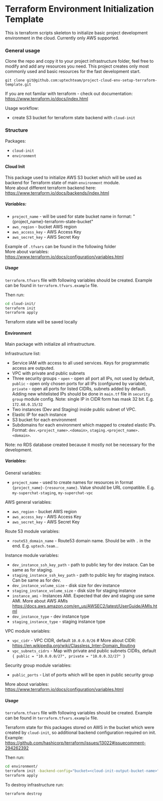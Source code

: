 # Terraform Environment Initialization Template

This is terraform scripts skeleton to initialize basic project development environment in the cloud. Currently only AWS supported.

### General usage

Clone the repo and copy it to your project infrastructure folder, feel free to modify and add any resources you need. This project creates only most commonly used and basic resources for the fast development start.

```
git clone git@github.com:uptechteam/project-cloud-env-setup-terraform-template.git
```

If you are not familar with terraform - check out documentation: https://www.terraform.io/docs/index.html  

Usage workflow:

 - create S3 bucket for terraform state backend with `cloud-init`


### Structure

Packages:

 - `cloud-init`
 - `environment`

#### Cloud Init

This package used to initialize AWS S3 bucket which will be used as backend for Terraform state of main `environment` module.  
More about different terraform backend here: https://www.terraform.io/docs/backends/index.html

##### Variables:

 - `project_name` - will be used for state bucket name in format: "{project_name}-terraform-state-bucket"
 - `aws_region` - bucket AWS region
 - `aws_access_key` - AWS Access Key
 - `aws_secret_key` - AWS Secret Key

Example of `.tfvars` can be found in the following folder  
More about variables: https://www.terraform.io/docs/configuration/variables.html

##### Usage

`terraform.tfvars` file with following variables should be created. Example can be found in `terraform.tfvars.example` file.  

Then run:
```bash
cd cloud-init/
terraform init
terraform apply
```

Terraform state will be saved locally


#### Environment

Main package with initialize all infrastructure.

Infrastructure list:

 - Service IAM with access to all used services. Keys for programmatic access are outputed. 
 - VPC with private and public subnets
 - Three security groups - `open` - open all port all IPs, not used by default,
 `public` - open only chosen ports for all IPs (confgiured by variable), 
 `private` - open all ports for listed CIDRs, subnets added by default. Adding new whitelisted IPs should be done in `main.tf` file in `security group` module config. Note: single IP in CIDR form has mask 32 bit. E.g. `172.68.0.15/32`
 - Two instances (Dev and Staging) inside public subnet of VPC.
 - Elastic IP for each instance
 - S3 bucket for each environment
 - Subdomains for each environment which mapped to created elastic IPs. Format: `dev.<project_name>.<domain>`, `staging.<project_name>.<domain>`.

Note: no RDS database created because it mostly not be necessary for the development. 

##### Variables:

General variables:

 - `project_name` - used to create names for resources in format `{project_name}-{resource_name}`. Value should be URL compatible. E.g. `my-superchat-staging`, `my-superchat-vpc`  

AWS general variables: 

 - `aws_region` - bucket AWS region
 - `aws_access_key` - AWS Access Key
 - `aws_secret_key` - AWS Secret Key


Route 53 module variables:

 - `route53_domain_name` - Route53 domain name. Should be with `.` in the end. E.g. `uptech.team.`.


Instance module variables:

 - `dev_instance_ssh_key_path` - path to public key for dev instace. Can be same as for staging.  
 - `staging_instance_ssh_key_path` - path to public key for staging instace. Can be same as for dev.  
 - `dev_instance_volume_size` - disk size for dev instance
 - `staging_instance_volume_size` - disk size for staging instance
 - `instance_ami` - Instances AMI. Expected that dev and staging use same AMI. More about AWS AMIs https://docs.aws.amazon.com/en_us/AWSEC2/latest/UserGuide/AMIs.html
 - `dev_instance_type` - dev instance type
 - `staging_instance_type` - staging instance type


VPC module variables:

 - `vpc_cidr` - VPC CIDR, default `10.0.0.0/26` # More about CIDR: https://en.wikipedia.org/wiki/Classless_Inter-Domain_Routing 
 - `vpc_subnets_cidrs` - Map with private and public subnets CIDRs, default `{ public = "10.0.0.0/27", private = "10.0.0.32/27" }`


Security group module variables:

 - `public_ports` - List of ports which will be open in public security group 

More about variables: https://www.terraform.io/docs/configuration/variables.html

##### Usage

`terraform.tfvars` file with following variables should be created. Example can be found in `terraform.tfvars.example` file.  

Terraform state for this packages stored on AWS in the bucket which were created by `cloud-init`, so additional backend configuration required on init. 
Example: https://github.com/hashicorp/terraform/issues/13022#issuecomment-294262392  

Then run:
```bash
cd environment/
terraform init -backend-config="bucket=<cloud-init-output-bucket-name>" -backend-config="region=us-east-1" -backend-config="access_key=<AWS_Access_key>" -backend-config="secret_key=<AWS_Secret_key>"
terraform apply
```
To destroy infrastructure run:
```bash
terraform destroy
```